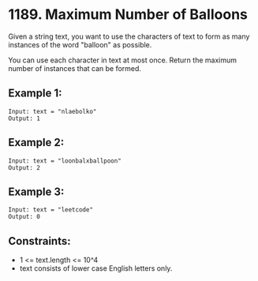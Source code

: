 # 1189. Maximum Number of Balloons

Given a string text, you want to use the characters of text to form as many instances of the word "balloon" as possible.

You can use each character in text at most once. Return the maximum number of instances that can be formed.

## Example 1:

```
Input: text = "nlaebolko"
Output: 1
```

## Example 2:

```
Input: text = "loonbalxballpoon"
Output: 2
```

## Example 3:

```
Input: text = "leetcode"
Output: 0
```

## Constraints:

* 1 <= text.length <= 10^4
* text consists of lower case English letters only.